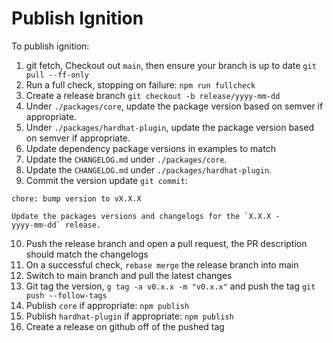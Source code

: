 # Publish Ignition

To publish ignition:

1. git fetch, Checkout out `main`, then ensure your branch is up to date `git pull --ff-only`
2. Run a full check, stopping on failure: `npm run fullcheck`
3. Create a release branch `git checkout -b release/yyyy-mm-dd`
4. Under `./packages/core`, update the package version based on semver if appropriate.
5. Under `./packages/hardhat-plugin`, update the package version based on semver if appropriate.
6. Update dependency package versions in examples to match
7. Update the `CHANGELOG.md` under `./packages/core`.
8. Update the `CHANGELOG.md` under `./packages/hardhat-plugin`.
9. Commit the version update `git commit`:

```
chore: bump version to vX.X.X

Update the packages versions and changelogs for the `X.X.X -
yyyy-mm-dd` release.
```

10. Push the release branch and open a pull request, the PR description should match the changelogs
11. On a successful check, `rebase merge` the release branch into main
12. Switch to main branch and pull the latest changes
13. Git tag the version, `g tag -a v0.x.x -m "v0.x.x"` and push the tag `git push --follow-tags`
14. Publish `core` if appropriate: `npm publish`
15. Publish `hardhat-plugin` if appropriate: `npm publish`
16. Create a release on github off of the pushed tag
